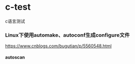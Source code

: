 # c-test
c语言测试
### Linux下使用automake、autoconf生成configure文件
https://www.cnblogs.com/bugutian/p/5560548.html

#### autoscan
